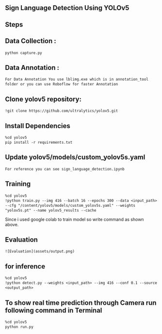 ## Sign Language Detection Using YOLOv5

## Steps

## Data Collection :  
    python capture.py

## Data Annotation :
    For Data Annotation You use lblimg.exe which is in annotation_tool folder or you can use Roboflow for faster Annotation

## Clone yolov5 repository:
    !git clone https://github.com/ultralytics/yolov5.git

## Install Dependencies
    %cd yolov5
    pip install -r requirements.txt

## Update yolov5/models/custom_yolov5s.yaml
    For reference you can see sign_language_detection.ipynb

## Training
    %cd yolov5
    !python train.py --img 416 --batch 16 --epochs 300 --data <input_path> --cfg "/content/yolov5/models/custom_yolov5s.yaml" --weights "yolov5s.pt" --name yolov5_results --cache 

Since i used google colab to train model so write command as shown above.

## Evaluation
    ![Evaluation](assets/output.png)

## for inference 
    %cd yolov5
    !python detect.py --weights <input_path> --img 416 --conf 0.1 --source <output_path>

## To show real time prediction through Camera run following command in Terminal
    %cd yolov5
    python run.py